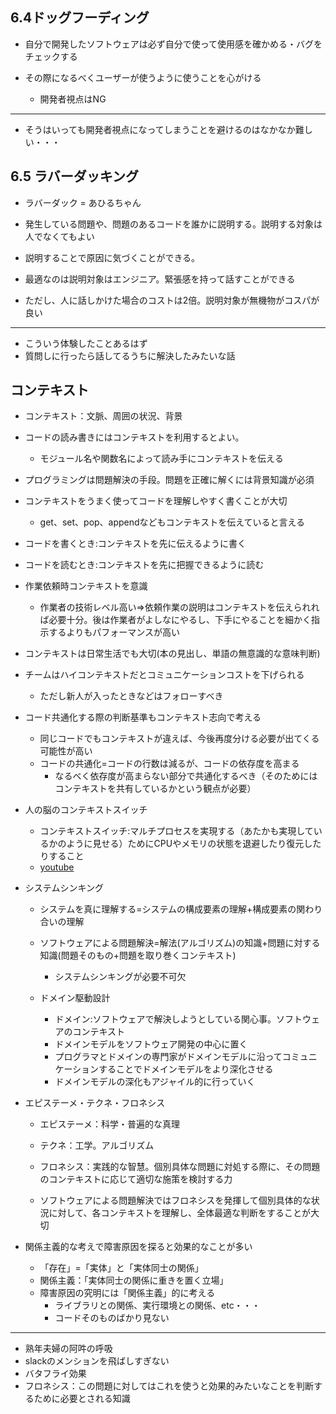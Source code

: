 ## 6.4ドッグフーディング
- 自分で開発したソフトウェアは必ず自分で使って使用感を確かめる・バグをチェックする

- その際になるべくユーザーが使うように使うことを心がける
  - 開発者視点はNG

---
- そうはいっても開発者視点になってしまうことを避けるのはなかなか難しい・・・

## 6.5 ラバーダッキング
- ラバーダック = あひるちゃん
- 発生している問題や、問題のあるコードを誰かに説明する。説明する対象は人でなくてもよい

- 説明することで原因に気づくことができる。

- 最適なのは説明対象はエンジニア。緊張感を持って話すことができる

- ただし、人に話しかけた場合のコストは2倍。説明対象が無機物がコスパが良い

---
- こういう体験したことあるはず
- 質問しに行ったら話してるうちに解決したみたいな話

## コンテキスト

- コンテキスト：文脈、周囲の状況、背景

- コードの読み書きにはコンテキストを利用するとよい。
  - モジュール名や関数名によって読み手にコンテキストを伝える

- プログラミングは問題解決の手段。問題を正確に解くには背景知識が必須

- コンテキストをうまく使ってコードを理解しやすく書くことが大切
  - get、set、pop、appendなどもコンテキストを伝えていると言える

- コードを書くとき:コンテキストを先に伝えるように書く

- コードを読むとき:コンテキストを先に把握できるように読む

- 作業依頼時コンテキストを意識
  - 作業者の技術レベル高い⇒依頼作業の説明はコンテキストを伝えられれば必要十分。後は作業者がよしなにやるし、下手にやることを細かく指示するよりもパフォーマンスが高い

- コンテキストは日常生活でも大切(本の見出し、単語の無意識的な意味判断)

- チームはハイコンテキストだとコミュニケーションコストを下げられる
  - ただし新人が入ったときなどはフォローすべき

- コード共通化する際の判断基準もコンテキスト志向で考える
  - 同じコードでもコンテキストが違えば、今後再度分ける必要が出てくる可能性が高い
  - コードの共通化=コードの行数は減るが、コードの依存度を高まる
    - なるべく依存度が高まらない部分で共通化するべき（そのためにはコンテキストを共有しているかという観点が必要）

- 人の脳のコンテキストスイッチ
  - コンテキストスイッチ:マルチプロセスを実現する（あたかも実現しているかのように見せる）ためにCPUやメモリの状態を退避したり復元したりすること
  - [youtube](https://youtu.be/Ik1_AzopJG4?t=18)

- システムシンキング
  - システムを真に理解する=システムの構成要素の理解+構成要素の関わり合いの理解

  - ソフトウェアによる問題解決=解法(アルゴリズム)の知識+問題に対する知識(問題そのもの+問題を取り巻くコンテキスト)
    - システムシンキングが必要不可欠
  - ドメイン駆動設計
    - ドメイン:ソフトウェアで解決しようとしている関心事。ソフトウェアのコンテキスト
    - ドメインモデルをソフトウェア開発の中心に置く
    - プログラマとドメインの専門家がドメインモデルに沿ってコミュニケーションすることでドメインモデルをより深化させる
    - ドメインモデルの深化もアジャイル的に行っていく

- エピステーメ・テクネ・フロネシス
  - エピステーメ：科学・普遍的な真理
  - テクネ：工学。アルゴリズム
  - フロネシス：実践的な智慧。個別具体な問題に対処する際に、その問題のコンテキストに応じて適切な施策を検討する力

  - ソフトウェアによる問題解決ではフロネシスを発揮して個別具体的な状況に対して、各コンテキストを理解し、全体最適な判断をすることが大切

- 関係主義的な考えで障害原因を探ると効果的なことが多い
  - 「存在」=「実体」と「実体同士の関係」
  - 関係主義：「実体同士の関係に重きを置く立場」
  - 障害原因の究明には「関係主義」的に考える
    - ライブラリとの関係、実行環境との関係、etc・・・
    - コードそのものばかり見ない


---
- 熟年夫婦の阿吽の呼吸
- slackのメンションを飛ばしすぎない
- バタフライ効果
- フロネシス：この問題に対してはこれを使うと効果的みたいなことを判断するために必要とされる知識

